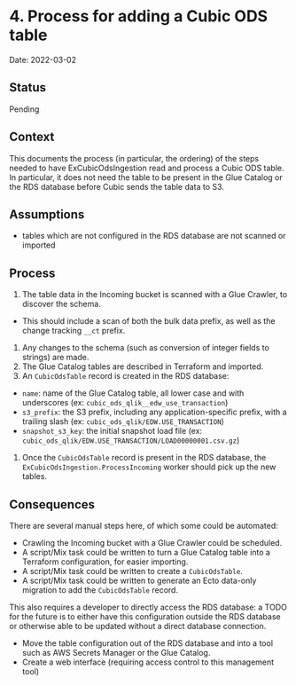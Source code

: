 # 4. Process for adding a Cubic ODS table

Date: 2022-03-02

## Status

Pending

## Context

This documents the process (in particular, the ordering) of the steps needed to
have ExCubicOdsIngestion read and process a Cubic ODS table. In particular, it
does not need the table to be present in the Glue Catalog or the RDS database
before Cubic sends the table data to S3.

## Assumptions

- tables which are not configured in the RDS database are not scanned or imported

## Process

1. The table data in the Incoming bucket is scanned with a Glue Crawler, to discover the schema.
  - This should include a scan of both the bulk data prefix, as well as the change tracking `__ct` prefix.
1. Any changes to the schema (such as conversion of integer fields to strings) are made.
1. The Glue Catalog tables are described in Terraform and imported.
1. An `CubicOdsTable` record is created in the RDS database:
  - `name`: name of the Glue Catalog table, all lower case and with underscores (ex: `cubic_ods_qlik__edw_use_transaction`)
  - `s3_prefix`: the S3 prefix, including any application-specific prefix, with a trailing slash (ex: `cubic_ods_qlik/EDW.USE_TRANSACTION`)
  - `snapshot_s3_key`: the initial snapshot load file (ex: `cubic_ods_qlik/EDW.USE_TRANSACTION/LOAD00000001.csv.gz`)
1. Once the `CubicOdsTable` record is present in the RDS database, the `ExCubicOdsIngestion.ProcessIncoming` worker should pick up the new tables.

## Consequences

There are several manual steps here, of which some could be automated:

- Crawling the Incoming bucket with a Glue Crawler could be scheduled.
- A script/Mix task could be written to turn a Glue Catalog table into a Terraform configuration, for easier importing.
- A script/Mix task could be written to create a `CubicOdsTable`.
- A script/Mix task could be written to generate an Ecto data-only migration to add the `CubicOdsTable` record.

This also requires a developer to directly access the RDS database: a TODO for
the future is to either have this configuration outside the RDS database or
otherwise able to be updated without a direct database connection.

- Move the table configuration out of the RDS database and into a tool such as AWS Secrets Manager or the Glue Catalog.
- Create a web interface (requiring access control to this management tool)
